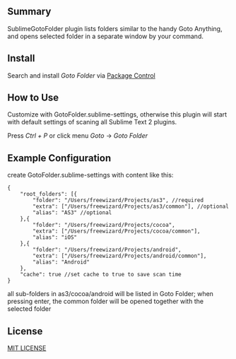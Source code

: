 ## Summary

SublimeGotoFolder plugin lists folders similar to the handy Goto Anything, and opens selected folder in a separate window by your command.

## Install
Search and install _Goto Folder_ via [Package Control](http://wbond.net/sublime_packages/package_control)

## How to Use

Customize with GotoFolder.sublime-settings, otherwise this plugin will start with default settings of scaning all Sublime Text 2 plugins.

Press _Ctrl + P_ or click menu _Goto_ -> _Goto Folder_

## Example Configuration
create GotoFolder.sublime-settings with content like this:

```
{
    "root_folders": [{
    	"folder": "/Users/freewizard/Projects/as3", //required
    	"extra": ["/Users/freewizard/Projects/as3/common"], //optional
    	"alias": "AS3" //optional
    },{
    	"folder": "/Users/freewizard/Projects/cocoa",
    	"extra": ["/Users/freewizard/Projects/cocoa/common"],
    	"alias": "iOS"
    },{
    	"folder": "/Users/freewizard/Projects/android",
    	"extra": ["/Users/freewizard/Projects/android/common"],
    	"alias": "Android"
    },
    "cache": true //set cache to true to save scan time
}
```

all sub-folders in as3/cocoa/android will be listed in Goto Folder; when pressing enter, the common folder will be opened together with the selected folder

## License

[MIT LICENSE](https://github.com/holtwick/xobjc/blob/master/LICENSE-MIT.txt)
